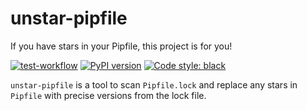 # unstar-pipfile
If you have stars in your Pipfile, this project is for you!

[![test-workflow](https://github.com/purificant/unstar-pipfile/actions/workflows/test.yaml/badge.svg)](https://github.com/purificant/unstar-pipfile/actions/workflows/test.yaml)
[![PyPI version](https://badge.fury.io/py/unstar-pipfile.svg)](https://badge.fury.io/py/unstar-pipfile)
[![Code style: black](https://img.shields.io/badge/code%20style-black-000000.svg)](https://github.com/ambv/black)

`unstar-pipfile` is a tool to scan `Pipfile.lock` and replace any stars in `Pipfile` with precise versions from the lock file.
